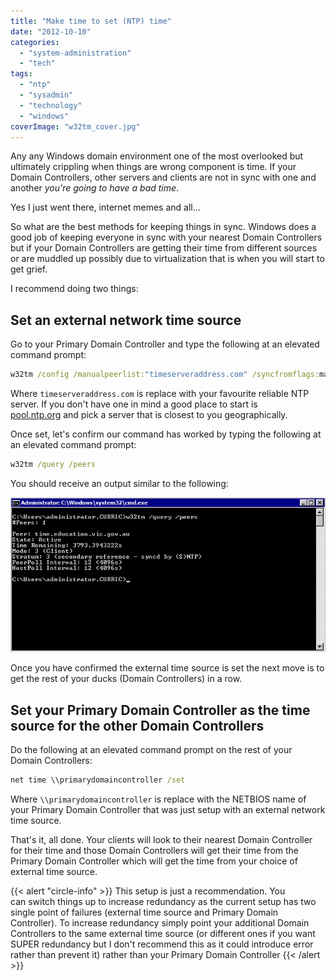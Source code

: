 ```yaml
---
title: "Make time to set (NTP) time"
date: "2012-10-10"
categories: 
  - "system-administration"
  - "tech"
tags: 
  - "ntp"
  - "sysadmin"
  - "technology"
  - "windows"
coverImage: "w32tm_cover.jpg"
---
```


Any any Windows domain environment one of the most overlooked but ultimately crippling when things are wrong component is time. If your Domain Controllers, other servers and clients are not in sync with one and another _you're going to have a bad time_.

Yes I just went there, internet memes and all...

So what are the best methods for keeping things in sync. Windows does a good job of keeping everyone in sync with your nearest Domain Controllers but if your Domain Controllers are getting their time from different sources or are muddled up possibly due to virtualization that is when you will start to get grief.

I recommend doing two things:

## Set an external network time source

Go to your Primary Domain Controller and type the following at an elevated command prompt:

```cmd
w32tm /config /manualpeerlist:"timeserveraddress.com" /syncfromflags:manual /reliable:yes /update
```

Where ```timeserveraddress.com``` is replace with your favourite reliable NTP server. If you don't have one in mind a good place to start is [pool.ntp.org](http://www.pool.ntp.org) and pick a server that is closest to you geographically.

Once set, let's confirm our command has worked by typing the following at an elevated command prompt:

```cmd
w32tm /query /peers
```

You should receive an output similar to the following:

![](images/w32tm.jpg)

Once you have confirmed the external time source is set the next move is to get the rest of your ducks (Domain Controllers) in a row.

## Set your Primary Domain Controller as the time source for the other Domain Controllers

Do the following at an elevated command prompt on the rest of your Domain Controllers:

```cmd
net time \\primarydomaincontroller /set
```

Where ```\\primarydomaincontroller``` is replace with the NETBIOS name of your Primary Domain Controller that was just setup with an external network time source.

That's it, all done. Your clients will look to their nearest Domain Controller for their time and those Domain Controllers will get their time from the Primary Domain Controller which will get the time from your choice of external time source.

{{< alert "circle-info" >}}
This setup is just a recommendation. You can switch things up to increase redundancy as the current setup has two single point of failures (external time source and Primary Domain Controller). To increase redundancy simply point your additional Domain Controllers to the same external time source (or different ones if you want SUPER redundancy but I don't recommend this as it could introduce error rather than prevent it) rather than your Primary Domain Controller
{{< /alert >}}
